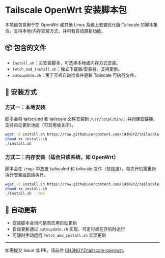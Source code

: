 # Tailscale OpenWrt 安装脚本包

本项目包含用于在 OpenWrt 或其他 Linux 系统上安装优化版 Tailscale 的脚本集合，支持本地/内存安装方式，并带有自动更新功能。

## 📦 包含的文件

- `install.sh`：主安装脚本，可选择本地或内存方式安装。
- `fetch_and_install.sh`：独立下载器/安装器，支持更新。
- `autoupdate.sh`：用于开机自动检查并更新 Tailscale 可执行文件。

## 🚀 安装方式

### 方式一：本地安装

脚本会将 tailscaled 和 tailscale 文件安装到 `/usr/local/bin/`，并创建软链接。支持自动更新功能（可启用或关闭）。

```bash
wget -O install.sh https://raw.githubusercontent.com/CH3NGYZ/tailscale-openwrt/main/install.sh
chmod +x install.sh
./install.sh
```

### 方式二：内存安装（适合只读系统，如 OpenWrt）

脚本会在 `/tmp/` 中放置 tailscaled 和 tailscale 文件（软连接），每次开机需重新执行安装或自动执行。

```bash
wget -O install.sh https://raw.githubusercontent.com/CH3NGYZ/tailscale-openwrt/main/install.sh
chmod +x install.sh
./install.sh --tmp
```

## 🔁 自动更新

- 安装脚本会询问是否启用自动更新
- 自动更新通过 `autoupdate.sh` 实现，可定时或在开机时运行
- 可随时手动运行 `fetch_and_install.sh` 实现更新

---
如需提交 Issue 或 PR，请前往 [CH3NGYZ/tailscale-openwrt](https://github.com/CH3NGYZ/tailscale-openwrt)。
